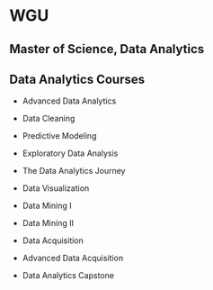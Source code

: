 # WGU
## Master of Science, Data Analytics

## Data Analytics Courses

* Advanced Data Analytics
* Data Cleaning

* Predictive Modeling
* Exploratory Data Analysis

* The Data Analytics Journey
* Data Visualization

* Data Mining I
* Data Mining II

* Data Acquisition
* Advanced Data Acquisition

* Data Analytics Capstone
